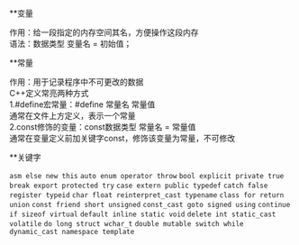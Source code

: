 **变量  

作用：给一段指定的内存空间其名，方便操作这段内存  
语法：数据类型 变量名 = 初始值；
 
**常量  

作用：用于记录程序中不可更改的数据  
C++定义常亮两种方式  
1.#define宏常量：#define 常量名 常量值  
通常在文件上方定义，表示一个常量  
2.const修饰的变量：const数据类型 常量名 = 常量值  
通常在变量定义前加关键字const，修饰该变量为常量，不可修改
 
**关键字

`asm else new this`
`auto enum operator throw`
`bool explicit private true`
`break export protected try`
`case extern public typedef`
`catch false register typeid`
`char float reinterpret_cast typename`
`class for return union`
`const friend short unsigned`
`const_cast goto signed using`
`continue if sizeof virtual`
`default inline static void`
`delete int static_cast volatile`
`do long struct wchar_t`
`double mutable switch while`
`dynamic_cast namespace template`  
